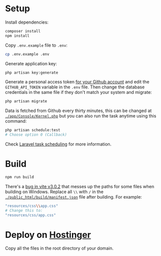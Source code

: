 # Setup

Install dependencies:

```bash
composer install
npm install
```

Copy `.env.example` file to `.env`:

```bash
cp .env.example .env
```

Generate application key:

```bash
php artisan key:generate
```

Generate a personal access token [for your Github account](https://github.com/settings/tokens)
and edit the `GITHUB_API_TOKEN` variable in the `.env` file. Then change the
database credentials in the same file if they don't match your system and migrate:

```bash
php artisan migrate
```

Data is fetched from Github every thirty minutes, this can be changed at
[`./app/Console/Kernel.php`](./app/Console/Kernel.php) but you can also run
the task anytime using this command:

```bash
php artisan schedule:test
# Choose option 0 (Callback)
```

Check [Laravel task scheduling](https://laravel.com/docs/9.x/scheduling) for
more information.

# Build

```bash
npm run build
```

There's a [bug in vite v3.0.2](https://github.com/vitejs/vite/issues/9295) that
messes up the paths for some files when building on Windows. Replace all `\\` with
`/` in the [`./public_html/build/manifest.json`](./public_html/build/manifest.json)
file after building. For example:

```bash
"resources/css\\app.css"
# Change this to:
"resources/css/app.css"
```

# Deploy on [Hostinger](https://hostinger.com/sarosi)

Copy all the files in the root directory of your domain.
